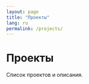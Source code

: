 ```yaml
---
layout: page
title: "Проекты"
lang: ru
permalink: /projects/
---
```


# Проекты

Список проектов и описания.
